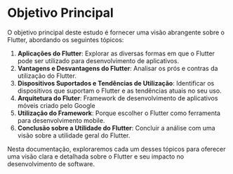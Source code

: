 # Objetivo Principal

O objetivo principal deste estudo é fornecer uma visão abrangente sobre o Flutter, abordando os seguintes tópicos:

1. **Aplicações do Flutter**: Explorar as diversas formas em que o Flutter pode ser utilizado para desenvolvimento de aplicativos.
2. **Vantagens e Desvantagens do Flutter**: Analisar os prós e contras da utilização do Flutter.
3. **Dispositivos Suportados e Tendências de Utilização**: Identificar os dispositivos que suportam o Flutter e as tendências atuais no seu uso.
4. **Arquitetura do Fluter**: Framework de desenvolvimento de aplicativos móveis criado pelo Google 
5. **Utilização do Framework**: Porque escolher o Flutter como ferramenta para desenvolvimento mobile.
6. **Conclusão sobre a Utilidade do Flutter**: Concluir a análise com uma visão sobre a utilidade geral do Flutter.

Nesta documentação, exploraremos cada um desses tópicos para oferecer uma visão clara e detalhada sobre o Flutter e seu impacto no desenvolvimento de software.

